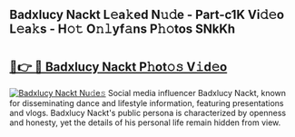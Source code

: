 ## Badxlucy Nackt L𝚎a𝚔ed N𝚞𝚍e - Part-c1K Vi𝚍𝚎o L𝚎a𝚔s - H𝚘𝚝 O𝚗𝚕yf𝚊ns P𝚑𝚘tos SNkKh

# <h2><a href="http://kfd6ic6.oniu.top/?m=Badxlucy+Nackt">🔗👉 🔴 Badxlucy Nackt P𝚑ot𝚘𝚜 V𝚒d𝚎o</a></h2>

[![Badxlucy Nackt Nu𝚍e𝚜](https://i.imgur.com/0qMVB7G.gif)](http://kfd6ic6.oniu.top/?m=Badxlucy+Nackt)
Social media influencer Badxlucy Nackt, known for disseminating dance and lifestyle information, featuring presentations and vlogs. Badxlucy Nackt's public persona is characterized by openness and honesty, yet the details of his personal life remain hidden from view.  
